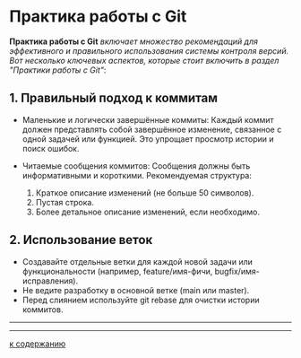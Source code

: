 # **Практика работы с Git**
**Практика работы с Git** _включает множество рекомендаций для эффективного и правильного использования системы контроля версий. Вот несколько ключевых аспектов, которые стоит включить в раздел "Практики работы с Git"_:

## 1. Правильный подход к коммитам
 - Маленькие и логически завершённые коммиты: Каждый коммит   должен представлять собой завершённое изменение, связанное с одной задачей или функцией. Это упрощает просмотр истории и поиск ошибок.
 - Читаемые сообщения коммитов: Сообщения должны быть информативными и короткими. Рекомендуемая структура:

   1. Краткое описание изменений (не больше 50 символов).
   2. Пустая строка.
   3. Более детальное описание изменений, если необходимо.


## 2. Использование веток
   + Создавайте отдельные ветки для каждой новой задачи или функциональности (например, feature/имя-фичи, bugfix/имя-исправления).
   + Не ведите разработку в основной ветке (main или master).
   + Перед слиянием используйте git rebase для очистки истории коммитов.

---
---
[к содержанию](gitGuide.md "к содержанию")
